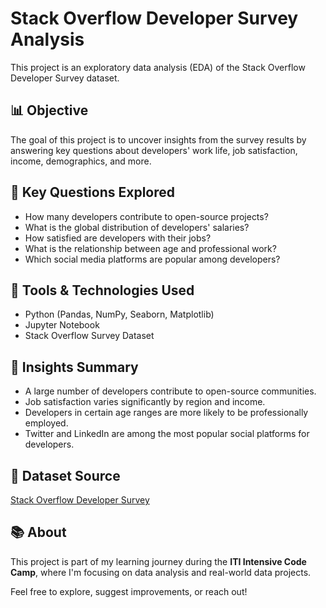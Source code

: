# Stack Overflow Developer Survey Analysis

This project is an exploratory data analysis (EDA) of the Stack Overflow Developer Survey dataset.

## 📊 Objective

The goal of this project is to uncover insights from the survey results by answering key questions about developers' work life, job satisfaction, income, demographics, and more.

## 🧠 Key Questions Explored

- How many developers contribute to open-source projects?
- What is the global distribution of developers' salaries?
- How satisfied are developers with their jobs?
- What is the relationship between age and professional work?
- Which social media platforms are popular among developers?

## 📌 Tools & Technologies Used

- Python (Pandas, NumPy, Seaborn, Matplotlib)
- Jupyter Notebook
- Stack Overflow Survey Dataset


## 🧾 Insights Summary

- A large number of developers contribute to open-source communities.
- Job satisfaction varies significantly by region and income.
- Developers in certain age ranges are more likely to be professionally employed.
- Twitter and LinkedIn are among the most popular social platforms for developers.

## 🔗 Dataset Source

[Stack Overflow Developer Survey](https://insights.stackoverflow.com/survey)

## 📚 About

This project is part of my learning journey during the **ITI Intensive Code Camp**, where I'm focusing on data analysis and real-world data projects.

Feel free to explore, suggest improvements, or reach out!
